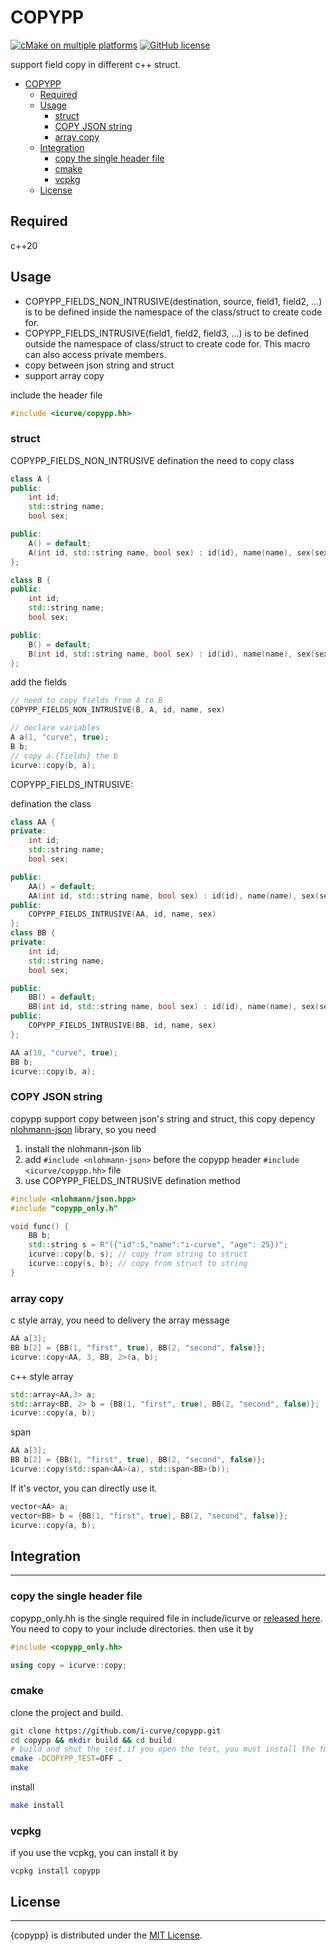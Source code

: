 # COPYPP

[![cMake on multiple platforms](https://github.com/i-curve/copypp/actions/workflows/cmake-multi-platform.yml/badge.svg)](https://github.com/i-curve/copypp/actions/workflows/cmake-multi-platform.yml)
[![GitHub license](https://img.shields.io/badge/license-MIT-blue.svg)](https://raw.githubusercontent.com/nlohmann/json/master/LICENSE.MIT)

support field copy in different c++ struct.

<!-- @import "[TOC]" {cmd="toc" depthFrom=1 depthTo=6 orderedList=false} -->

<!-- code_chunk_output -->

- [COPYPP](#copypp)
  - [Required](#required)
  - [Usage](#usage)
    - [struct](#struct)
    - [COPY JSON string](#copy-json-string)
    - [array copy](#array-copy)
  - [Integration](#integration)
    - [copy the single header file](#copy-the-single-header-file)
    - [cmake](#cmake)
    - [vcpkg](#vcpkg)
  - [License](#license)

<!-- /code_chunk_output -->

## Required

c++20

## Usage

- COPYPP_FIELDS_NON_INTRUSIVE(destination, source, field1, field2, ...) is to be defined inside the namespace of the class/struct to create code for.
- COPYPP_FIELDS_INTRUSIVE(field1, field2, field3, ...) is to be defined outside the namespace of class/struct to create code for. This macro can also access private members.
- copy between json string and struct
- support array copy

include the header file

```c++
#include <icurve/copypp.hh>
```

### struct

COPYPP_FIELDS_NON_INTRUSIVE
defination the need to copy class

```c++
class A {
public:
    int id;
    std::string name;
    bool sex;

public:
    A() = default;
    A(int id, std::string name, bool sex) : id(id), name(name), sex(sex) {}
};

class B {
public:
    int id;
    std::string name;
    bool sex;

public:
    B() = default;
    B(int id, std::string name, bool sex) : id(id), name(name), sex(sex) {}
};
```

add the fields

```c++
// need to copy fields from A to B
COPYPP_FIELDS_NON_INTRUSIVE(B, A, id, name, sex)
```

```c++
// declare variables
A a(1, "curve", true);
B b;
// copy a.{fields} the b
icurve::copy(b, a);
```

COPYPP_FIELDS_INTRUSIVE:

defination the class

```c++
class AA {
private:
    int id;
    std::string name;
    bool sex;

public:
    AA() = default;
    AA(int id, std::string name, bool sex) : id(id), name(name), sex(sex) {}
public:
    COPYPP_FIELDS_INTRUSIVE(AA, id, name, sex)
};
class BB {
private:
    int id;
    std::string name;
    bool sex;

public:
    BB() = default;
    BB(int id, std::string name, bool sex) : id(id), name(name), sex(sex) {}
public:
    COPYPP_FIELDS_INTRUSIVE(BB, id, name, sex)
};
```

```c++
AA a(10, "curve", true);
BB b;
icurve::copy(b, a);
```

### COPY JSON string

copypp support copy between json's string and struct, this copy depency [nlohmann-json](https://github.com/nlohmann/json) library, so you need

1. install the nlohmann-json lib
2. add `#include <nlohmann-json>` before the copypp header `#include <icurve/copypp.hh>` file
3. use COPYPP_FIELDS_INTRUSIVE defination method

```c++
#include <nlohmann/json.hpp>
#include "copypp_only.h"

void func() {
    BB b;
    std::string s = R"({"id":5,"name":"i-curve", "age": 25})";
    icurve::copy(b, s); // copy from string to struct
    icurve::copy(s, b); // copy from struct to string
}
```

### array copy

c style array, you need to delivery the array message

```c++
AA a[3];
BB b[2] = {BB(1, "first", true), BB(2, "second", false)};
icurve::copy<AA, 3, BB, 2>(a, b);
```

c++ style array

```c++
std::array<AA,3> a;
std::array<BB, 2> b = {BB(1, "first", true), BB(2, "second", false)};
icurve::copy(a, b);
```

span

```c++
AA a[3];
BB b[2] = {BB(1, "first", true), BB(2, "second", false)};
icurve::copy(std::span<AA>(a), std::span<BB>(b));
```

If it's vector, you can directly use it.

```c++
vector<AA> a;
vector<BB> b = {BB(1, "first", true), BB(2, "second", false)};
icurve::copy(a, b);
```

## Integration

---

### copy the single header file

copypp_only.hh is the single required file in include/icurve or [released here](https://raw.githubusercontent.com/i-curve/copypp/master/include/icurve/copypp_only.hh). You need to copy to your include directories. then use it by

```c++
#include <copypp_only.hh>

using copy = icurve::copy;
```

### cmake

clone the project and build.

```bash
git clone https://github.com/i-curve/copypp.git
cd copypp && mkdir build && cd build
# build and shut the test.if you open the test, you must install the fmt package.
cmake -DCOPYPP_TEST=OFF .
make
```

install

```bash
make install
```

### vcpkg

if you use the vcpkg, you can install it by

```
vcpkg install copypp
```

## License

---

{copypp} is distributed under the [MIT License](LICENSE).
